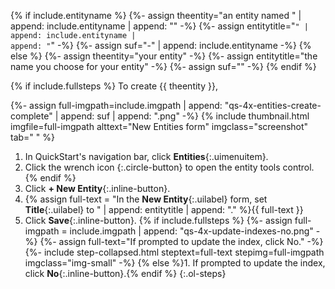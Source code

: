 {% if include.entityname %}
  {%- assign theentity="an entity named <span class='uilabel'>" | append: include.entityname | append: "</span>" -%}
  {%- assign entitytitle="<code>" | append: include.entityname | append: "</code>" -%}
  {%- assign suf="-" | append: include.entityname -%}
{% else %}
  {%- assign theentity="your entity" -%}
  {%- assign entitytitle="the name you choose for your entity" -%}
  {%- assign suf="" -%}
{% endif %}


{% if include.fullsteps %}
To create {{ theentity }},

{%- assign full-imgpath=include.imgpath | append: "qs-4x-entities-create-complete" | append: suf | append: ".png" -%}
{% include thumbnail.html imgfile=full-imgpath alttext="New Entities form" imgclass="screenshot" tab="  " %}

1. In QuickStart's navigation bar, click **Entities**{:.uimenuitem}.
1. Click the wrench icon **<i class='fa fa-wrench'></i>**{:.circle-button} to open the entity tools control.{% endif %}
1. Click **+ New Entity**{:.inline-button}.
1. {% assign full-text = "In the **New Entity**{:.uilabel} form, set **Title**{:.uilabel} to " | append: entitytitle | append: "." %}{{ full-text }}
1. Click **Save**{:.inline-button}.
{% if include.fullsteps %}
{%- assign full-imgpath = include.imgpath | append: "qs-4x-update-indexes-no.png" -%}
{%- assign full-text="If prompted to update the index, click <span class='inline-button'>No</span>." -%}
{%- include step-collapsed.html steptext=full-text stepimg=full-imgpath imgclass="img-small" -%}
{% else %}1. If prompted to update the index, click **No**{:.inline-button}.{% endif %}
{:.ol-steps}